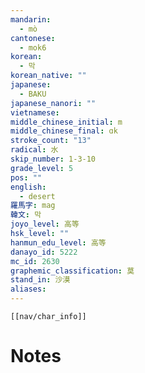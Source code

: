 ```yaml
---
mandarin:
  - mò
cantonese:
  - mok6
korean:
  - 막
korean_native: ""
japanese:
  - BAKU
japanese_nanori: ""
vietnamese:
middle_chinese_initial: m
middle_chinese_final: ɑk
stroke_count: "13"
radical: 水
skip_number: 1-3-10
grade_level: 5
pos: ""
english:
  - desert
羅馬字: mag
韓文: 막
joyo_level: 高等
hsk_level: ""
hanmun_edu_level: 高等
danayo_id: 5222
mc_id: 2630
graphemic_classification: 莫
stand_in: 沙漠
aliases:
---
```

```meta-bind-embed
[[nav/char_info]]
```

# Notes
